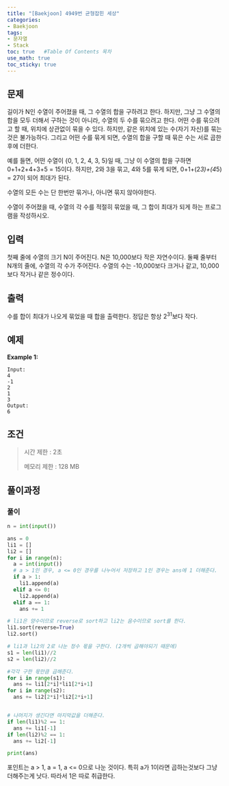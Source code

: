 ```yaml
---
title: "[Baekjoon] 4949번 균형잡힌 세상"
categories: 
- Baekjoon
tags:
- 문자열
- Stack
toc: true   #Table Of Contents 목차 
use_math: true
toc_sticky: true
---
```


## 문제

길이가 N인 수열이 주어졌을 때, 그 수열의 합을 구하려고 한다. 하지만, 그냥 그 수열의 합을 모두 더해서 구하는 것이 아니라, 수열의 두 수를 묶으려고 한다. 어떤 수를 묶으려고 할 때, 위치에 상관없이 묶을 수 있다. 하지만, 같은 위치에 있는 수(자기 자신)를 묶는 것은 불가능하다. 그리고 어떤 수를 묶게 되면, 수열의 합을 구할 때 묶은 수는 서로 곱한 후에 더한다.

예를 들면, 어떤 수열이 {0, 1, 2, 4, 3, 5}일 때, 그냥 이 수열의 합을 구하면 0+1+2+4+3+5 = 15이다. 하지만, 2와 3을 묶고, 4와 5를 묶게 되면, 0+1+(2*3)+(4*5) = 27이 되어 최대가 된다.

수열의 모든 수는 단 한번만 묶거나, 아니면 묶지 않아야한다.

수열이 주어졌을 때, 수열의 각 수를 적절히 묶었을 때, 그 합이 최대가 되게 하는 프로그램을 작성하시오.

## 입력

첫째 줄에 수열의 크기 N이 주어진다. N은 10,000보다 작은 자연수이다. 둘째 줄부터 N개의 줄에, 수열의 각 수가 주어진다. 수열의 수는 -10,000보다 크거나 같고, 10,000보다 작거나 같은 정수이다.

## 출력

수를 합이 최대가 나오게 묶었을 때 합을 출력한다. 정답은 항상 $2^{31}$보다 작다.

## 예제

**Example 1:**

```
Input: 
4
-1
2
1
3
Output: 
6
```

## 조건

> 시간 제한 : 2초
>
> 메모리 제한 : 128 MB

## 풀이과정

### 풀이

```python
n = int(input())

ans = 0
li1 = []
li2 = []
for i in range(n):
  a = int(input())
  # a > 1인 경우, a <= 0인 경우를 나누어서 저장하고 1인 경우는 ans에 1 더해준다.
  if a > 1:
    li1.append(a)
  elif a <= 0:
    li2.append(a)
  elif a == 1:
    ans += 1

# li1은 양수이므로 reverse로 sort하고 li2는 음수이므로 sort를 한다.
li1.sort(reverse=True)
li2.sort()

# li1과 li2의 2로 나눈 정수 몫을 구한다. (2개씩 곱해야되기 때문에)
s1 = len(li1)//2
s2 = len(li2)//2

#각각 구한 몫만큼 곱해준다.
for i in range(s1):
  ans += li1[2*i]*li1[2*i+1]
for i in range(s2):
  ans += li2[2*i]*li2[2*i+1]


# 나머지가 생긴다면 마지막값을 더해준다.
if len(li1)%2 == 1:
  ans += li1[-1]
if len(li2)%2 == 1:
  ans += li2[-1]

print(ans)
```

포인트는 a > 1, a = 1, a <= 0으로 나눈 것이다. 특히 a가 1이라면 곱하는것보다 그냥 더해주는게 낫다. 따라서 1은 따로 취급한다. 